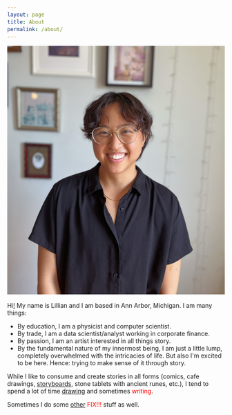 ```yaml
---
layout: page
title: About
permalink: /about/
---
```


<img src="../images/me/Me_August_2022.JPG" alt="Me" class="myface" onmouseover="switch2Cartoon(this)" onmouseout="switchBack(this)"/>

Hi[!](https://lilhuang.github.io/outtake_photos/) My name is Lillian and I am based in Ann Arbor, Michigan. I am many things:

* By education, I am a physicist and computer scientist.
* By trade, I am a data scientist/analyst working in corporate finance.
* By passion, I am an artist interested in all things story.
* By the fundamental nature of my innermost being, I am just a little lump, completely overwhelmed with the intricacies of life. But also I'm excited to be here. Hence: trying to make sense of it through story.

While I like to consume and create stories in all forms (comics, cafe drawings, [storyboards](https://www.lilhuang.github.io/storyboards), stone tablets with ancient runes, etc.), I tend to spend a lot of time [drawing](https://www.instagram.com/itsalilstrange/) and sometimes <span style="color:red">writing</span>.

Sometimes I do some [other](https://lilhuang.github.io/for_fun/) <span style="color:red">FIX!!!</span> stuff as well.


<script>
    function switch2Cartoon(x) {
        x.src="../images/my_images/Me_doodle_2021.jpg";
    }

    function switchBack(x) {
        x.src="../images/my_images/Me_August_2022.JPG";
    }
</script>
